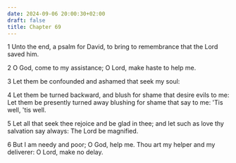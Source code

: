 ```yaml
---
date: 2024-09-06 20:00:30+02:00
draft: false
title: Chapter 69
---
```




1 Unto the end, a psalm for David, to bring to remembrance that the Lord saved him.

2 O God, come to my assistance; O Lord, make haste to help me.

3 Let them be confounded and ashamed that seek my soul:

4 Let them be turned backward, and blush for shame that desire evils to me: Let them be presently turned away blushing for shame that say to me: 'Tis well, 'tis well.

5 Let all that seek thee rejoice and be glad in thee; and let such as love thy salvation say always: The Lord be magnified.

6 But I am needy and poor; O God, help me. Thou art my helper and my deliverer: O Lord, make no delay.

